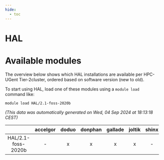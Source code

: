 ```yaml
---
hide:
  - toc
---
```


HAL
===

# Available modules


The overview below shows which HAL installations are available per HPC-UGent Tier-2cluster, ordered based on software version (new to old).

To start using HAL, load one of these modules using a `module load` command like:

```shell
module load HAL/2.1-foss-2020b
```

*(This data was automatically generated on Wed, 04 Sep 2024 at 18:13:18 CEST)*  

| |accelgor|doduo|donphan|gallade|joltik|shinx|skitty|
| :---: | :---: | :---: | :---: | :---: | :---: | :---: | :---: |
|HAL/2.1-foss-2020b|-|x|x|x|x|-|x|
